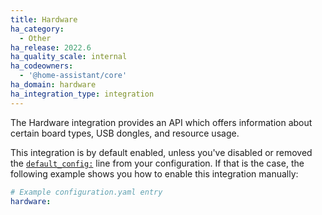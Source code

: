 ```yaml
---
title: Hardware
ha_category:
  - Other
ha_release: 2022.6
ha_quality_scale: internal
ha_codeowners:
  - '@home-assistant/core'
ha_domain: hardware
ha_integration_type: integration
---
```


The Hardware integration provides an API which offers information about certain board types, USB dongles, and resource usage.

This integration is by default enabled, unless you've disabled or removed the [`default_config:`](/integrations/default_config/) line from your configuration. If that is the case, the following example shows you how to enable this integration manually:

```yaml
# Example configuration.yaml entry
hardware:
```
